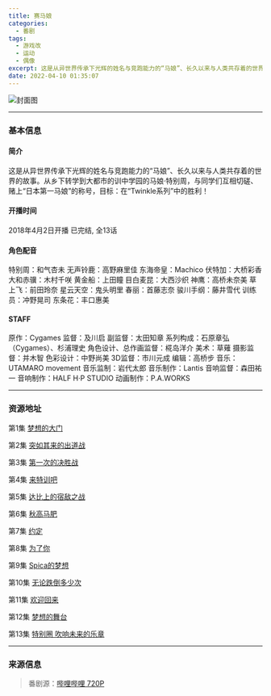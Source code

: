 ```yaml
---
title: 赛马娘
categories:
  - 番剧
tags:
  - 游戏改
  - 运动
  - 偶像
excerpt: 这是从异世界传承下光辉的姓名与竞跑能力的“马娘”、长久以来与人类共存着的世界的故事。从乡下转学到大都市的训中学园的马娘·特别周，与同学们互相切磋、赌上“日本第一马娘”的称号，目标：在“Twinkle系列”中的胜利！
date: 2022-04-10 01:35:07
---
```


![封面图](https://maware.cc/assets/images/saimaniang.jpg)

-----------

### 基本信息

#### 简介

这是从异世界传承下光辉的姓名与竞跑能力的“马娘”、长久以来与人类共存着的世界的故事。从乡下转学到大都市的训中学园的马娘·特别周，与同学们互相切磋、赌上“日本第一马娘”的称号，目标：在“Twinkle系列”中的胜利！

#### 开播时间

2018年4月2日开播 已完结, 全13话

#### 角色配音
特别周：和气杏未
无声铃鹿：高野麻里佳
东海帝皇：Machico
伏特加：大桥彩香
大和赤骥：木村千咲
黄金船：上田瞳
目白麦昆：大西沙织
神鹰：高桥未奈美
草上飞：前田玲奈
星云天空：鬼头明里
春丽：首藤志奈
骏川手纲：藤井雪代
训练员：冲野晃司
东条花：丰口惠美

#### STAFF
原作：Cygames
监督：及川启
副监督：太田知章
系列构成：石原章弘（Cygames）、杉浦理史
角色设计、总作画监督：椛岛洋介
美术：草薙
摄影监督：并木智
色彩设计：中野尚美
3D监督：市川元成
编辑：高桥步
音乐：UTAMARO movement
音乐监制：岩代太郎
音乐制作：Lantis
音响监督：森田祐一
音响制作：HALF H·P STUDIO
动画制作：P.A.WORKS

-----------

### 资源地址

第1集 [梦想的大门](https://raw.githubusercontent.com/AnimeCDN/AnimeCDN1/master/anime/%E8%B5%9B%E9%A9%AC%E5%A8%98/%E8%B5%9B%E9%A9%AC%E5%A8%98-%E7%AC%AC1%E8%AF%9D%20%E6%A2%A6%E6%83%B3%E7%9A%84%E5%A4%A7%E9%97%A8/video.m3u8)

第2集 [突如其来的出道战](https://raw.githubusercontent.com/AnimeCDN/AnimeCDN1/master/anime/%E8%B5%9B%E9%A9%AC%E5%A8%98/%E8%B5%9B%E9%A9%AC%E5%A8%98-%E7%AC%AC2%E8%AF%9D%20%E7%AA%81%E5%A6%82%E5%85%B6%E6%9D%A5%E7%9A%84%E5%87%BA%E9%81%93%E6%88%98/video.m3u8)

第3集 [第一次的决胜战](https://raw.githubusercontent.com/AnimeCDN/AnimeCDN1/master/anime/%E8%B5%9B%E9%A9%AC%E5%A8%98/%E8%B5%9B%E9%A9%AC%E5%A8%98-%E7%AC%AC3%E8%AF%9D%20%E7%AC%AC%E4%B8%80%E6%AC%A1%E7%9A%84%E5%86%B3%E8%83%9C%E6%88%98/video.m3u8)

第4集 [来特训吧](https://raw.githubusercontent.com/AnimeCDN/AnimeCDN1/master/anime/%E8%B5%9B%E9%A9%AC%E5%A8%98/%E8%B5%9B%E9%A9%AC%E5%A8%98-%E7%AC%AC4%E8%AF%9D%20%E6%9D%A5%E7%89%B9%E8%AE%AD%E5%90%A7/video.m3u8)

第5集 [达比上的宿敌之战](https://raw.githubusercontent.com/AnimeCDN/AnimeCDN1/master/anime/%E8%B5%9B%E9%A9%AC%E5%A8%98/%E8%B5%9B%E9%A9%AC%E5%A8%98-%E7%AC%AC5%E8%AF%9D%20%E8%BE%BE%E6%AF%94%E4%B8%8A%E7%9A%84%E5%AE%BF%E6%95%8C%E4%B9%8B%E6%88%98/video.m3u8)

第6集 [秋高马肥](https://raw.githubusercontent.com/AnimeCDN/AnimeCDN1/master/anime/%E8%B5%9B%E9%A9%AC%E5%A8%98/%E8%B5%9B%E9%A9%AC%E5%A8%98-%E7%AC%AC6%E8%AF%9D%20%E7%A7%8B%E9%AB%98%E9%A9%AC%E8%82%A5/video.m3u8)

第7集 [约定](https://raw.githubusercontent.com/AnimeCDN/AnimeCDN1/master/anime/%E8%B5%9B%E9%A9%AC%E5%A8%98/%E8%B5%9B%E9%A9%AC%E5%A8%98-%E7%AC%AC7%E8%AF%9D%20%E7%BA%A6%E5%AE%9A/video.m3u8)

第8集 [为了你](https://raw.githubusercontent.com/AnimeCDN/AnimeCDN1/master/anime/%E8%B5%9B%E9%A9%AC%E5%A8%98/%E8%B5%9B%E9%A9%AC%E5%A8%98-%E7%AC%AC8%E8%AF%9D%20%E4%B8%BA%E4%BA%86%E4%BD%A0/video.m3u8)

第9集 [Spica的梦想](https://raw.githubusercontent.com/AnimeCDN/AnimeCDN1/master/anime/%E8%B5%9B%E9%A9%AC%E5%A8%98/%E8%B5%9B%E9%A9%AC%E5%A8%98-%E7%AC%AC9%E8%AF%9D%20Spica%E7%9A%84%E6%A2%A6%E6%83%B3/video.m3u8)

第10集 [无论跌倒多少次](https://raw.githubusercontent.com/AnimeCDN/AnimeCDN1/master/anime/%E8%B5%9B%E9%A9%AC%E5%A8%98/%E8%B5%9B%E9%A9%AC%E5%A8%98-%E7%AC%AC10%E8%AF%9D%20%E6%97%A0%E8%AE%BA%E8%B7%8C%E5%80%92%E5%A4%9A%E5%B0%91%E6%AC%A1/video.m3u8)

第11集 [欢迎回来](https://raw.githubusercontent.com/AnimeCDN/AnimeCDN1/master/anime/%E8%B5%9B%E9%A9%AC%E5%A8%98/%E8%B5%9B%E9%A9%AC%E5%A8%98-%E7%AC%AC11%E8%AF%9D%20%E6%AC%A2%E8%BF%8E%E5%9B%9E%E6%9D%A5/video.m3u8)

第12集 [梦想的舞台](https://raw.githubusercontent.com/AnimeCDN/AnimeCDN1/master/anime/%E8%B5%9B%E9%A9%AC%E5%A8%98/%E8%B5%9B%E9%A9%AC%E5%A8%98-%E7%AC%AC12%E8%AF%9D%20%E6%A2%A6%E6%83%B3%E7%9A%84%E8%88%9E%E5%8F%B0/video.m3u8)

第13集 [特别圈 吹响未来的乐章](https://raw.githubusercontent.com/AnimeCDN/AnimeCDN1/master/anime/%E8%B5%9B%E9%A9%AC%E5%A8%98/%E8%B5%9B%E9%A9%AC%E5%A8%98-%E7%AC%AC13%E8%AF%9D%20%E7%89%B9%E5%88%AB%E5%9C%88%20%E5%90%B9%E5%93%8D%E6%9C%AA%E6%9D%A5%E7%9A%84%E4%B9%90%E7%AB%A0/video.m3u8)

-----------


### 来源信息

> 番剧源：[哔哩哔哩 720P](https://www.bilibili.com/bangumi/media/md77972)